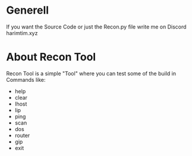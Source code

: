 # Generell
If you want the Source Code or just the Recon.py file write me on Discord harimtim.xyz

# About Recon Tool
Recon Tool is a simple "Tool" where you can test some of the build in Commands like:
- help
- clear
- lhost
- lip
- ping
- scan
- dos
- router
- gip
- exit
